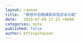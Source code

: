 ```yaml
---
layout: cayman
title:  "联想开启触摸板双指双击功能"
date:   2019-07-09 17:22 +0800
categories: note
published: false
author: ettingshausen
--- 
```


